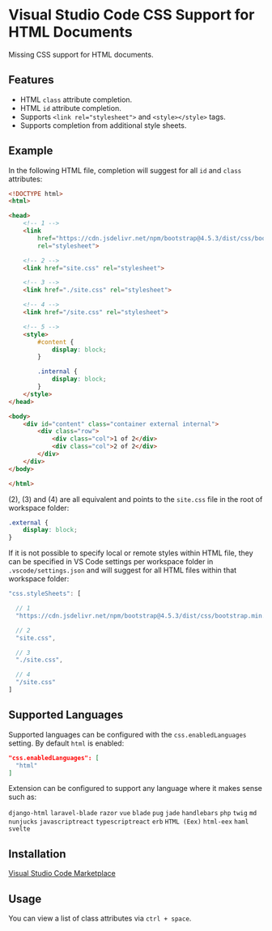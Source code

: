 # Visual Studio Code CSS Support for HTML Documents

Missing CSS support for HTML documents.

## Features

- HTML `class` attribute completion.
- HTML `id` attribute completion.
- Supports `<link rel="stylesheet">` and `<style></style>` tags.
- Supports completion from additional style sheets.

## Example

In the following HTML file, completion will suggest for all `id` and `class` attributes:

```html
<!DOCTYPE html>
<html>

<head>
    <!-- 1 -->
    <link
        href="https://cdn.jsdelivr.net/npm/bootstrap@4.5.3/dist/css/bootstrap.min.css"
        rel="stylesheet">

    <!-- 2 -->
    <link href="site.css" rel="stylesheet">

    <!-- 3 -->
    <link href="./site.css" rel="stylesheet">

    <!-- 4 -->
    <link href="/site.css" rel="stylesheet">

    <!-- 5 -->
    <style>
        #content {
            display: block;
        }

        .internal {
            display: block;
        }
    </style>
</head>

<body>
    <div id="content" class="container external internal">
        <div class="row">
            <div class="col">1 of 2</div>
            <div class="col">2 of 2</div>
        </div>
    </div>
</body>

</html>
```

(2), (3) and (4) are all equivalent and points to the `site.css` file in the root of workspace folder:

```css
.external {
    display: block;
}
```

If it is not possible to specify local or remote styles within HTML file, they can be specified in VS Code settings per workspace folder in `.vscode/settings.json` and will suggest for all HTML files within that workspace folder:

```js
"css.styleSheets": [

  // 1
  "https://cdn.jsdelivr.net/npm/bootstrap@4.5.3/dist/css/bootstrap.min.css",

  // 2
  "site.css",

  // 3
  "./site.css",

  // 4
  "/site.css"
]
```

## Supported Languages

Supported languages can be configured with the `css.enabledLanguages` setting. By default 
`html` is enabled:

```json
"css.enabledLanguages": [
  "html"
]
```

Extension can be configured to support any language where it makes sense such as:

`django-html` `laravel-blade` `razor` `vue` `blade` `pug` `jade` `handlebars` `php` `twig` 
`md` `nunjucks` `javascriptreact` `typescriptreact` `erb` `HTML (Eex)` `html-eex` `haml` `svelte`

## Installation

[Visual Studio Code Marketplace](https://marketplace.visualstudio.com/items?itemName=ecmel.vscode-html-css)

## Usage

You can view a list of class attributes via `ctrl + space`.
